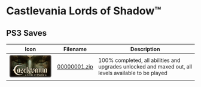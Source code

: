 # Castlevania Lords of Shadow™

## PS3 Saves

| Icon | Filename | Description |
|------|----------|-------------|
| ![Castlevania Lords of Shadow™](ICON0.PNG) | [00000001.zip](00000001.zip) | 100% completed, all abilities and upgrades unlocked and maxed out, all levels available to be played |

